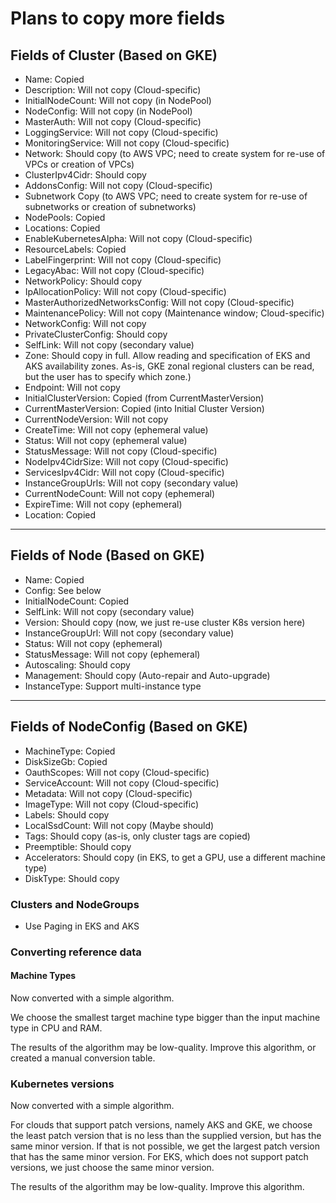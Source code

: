 
# Plans to copy more fields

## Fields of Cluster (Based on GKE)
- Name: Copied
- Description: Will not copy (Cloud-specific)
- InitialNodeCount: Will not copy (in NodePool)
- NodeConfig: Will not copy (in NodePool)
- MasterAuth: Will not copy (Cloud-specific)
- LoggingService: Will not copy (Cloud-specific)
- MonitoringService: Will not copy (Cloud-specific)
- Network: Should copy (to AWS VPC; need to create system for re-use of VPCs or creation of VPCs)
- ClusterIpv4Cidr: Should copy
- AddonsConfig: Will not copy (Cloud-specific)
- Subnetwork Copy (to AWS VPC; need to create system for re-use of subnetworks or creation of subnetworks)
- NodePools: Copied
- Locations: Copied
- EnableKubernetesAlpha: Will not copy (Cloud-specific)
- ResourceLabels: Copied
- LabelFingerprint: Will not copy (Cloud-specific)
- LegacyAbac: Will not copy (Cloud-specific)
- NetworkPolicy: Should copy
- IpAllocationPolicy: Will not copy (Cloud-specific)
- MasterAuthorizedNetworksConfig: Will not copy (Cloud-specific)
- MaintenancePolicy: Will not copy (Maintenance window; Cloud-specific)
- NetworkConfig: Will not copy
- PrivateClusterConfig: Should copy
- SelfLink: Will not copy (secondary value)
- Zone: Should copy in full. Allow reading and specification of EKS and
AKS availability zones. As-is, GKE zonal regional clusters can be read,
but the user has to specify which zone.)
- Endpoint: Will not copy
- InitialClusterVersion: Copied (from CurrentMasterVersion)
- CurrentMasterVersion: Copied  (into Initial Cluster Version)
- CurrentNodeVersion: Will not copy
- CreateTime: Will not copy (ephemeral value)
- Status: Will not copy (ephemeral value)
- StatusMessage: Will not copy (Cloud-specific)
- NodeIpv4CidrSize: Will not copy (Cloud-specific)
- ServicesIpv4Cidr: Will not copy (Cloud-specific)
- InstanceGroupUrls: Will not copy (secondary value)
- CurrentNodeCount: Will not copy (ephemeral)
- ExpireTime: Will not copy (ephemeral)
- Location: Copied

-----------------------------
## Fields of Node (Based on GKE)
- Name: Copied
- Config: See below
- InitialNodeCount: Copied
- SelfLink: Will not copy (secondary value)
- Version: Should copy (now, we just re-use cluster K8s version here)
- InstanceGroupUrl: Will not copy (secondary value)
- Status: Will not copy (ephemeral)
- StatusMessage: Will not copy (ephemeral)
- Autoscaling: Should copy
- Management: Should copy (Auto-repair and Auto-upgrade)
- InstanceType: Support multi-instance type
-------------------------------
## Fields of NodeConfig (Based on GKE)
-  MachineType: Copied
-  DiskSizeGb: Copied
-  OauthScopes: Will not copy (Cloud-specific)
-  ServiceAccount: Will not copy (Cloud-specific)
-  Metadata: Will not copy (Cloud-specific)
-  ImageType: Will not copy (Cloud-specific)
-  Labels: Should copy
-  LocalSsdCount: Will not copy (Maybe should)
-  Tags: Should copy (as-is, only cluster tags are copied)
-  Preemptible: Should copy
-  Accelerators: Should copy (in EKS, to get a GPU, use a different machine type)
-  DiskType: Should copy

### Clusters and NodeGroups
- Use Paging in EKS and AKS

### Converting reference data
#### Machine Types
Now converted with a simple algorithm.

We choose the smallest target machine type bigger than the input machine type in CPU and RAM.

The results of the algorithm may be low-quality. Improve this algorithm, or created a manual conversion table.

### Kubernetes versions
Now converted with a simple algorithm.

For clouds that support patch versions, namely AKS and GKE, we choose the least patch version that is
no less than the supplied version, but has the same minor version.
If that is not possible, we get the largest patch version that has the same minor version.
For EKS, which does not support patch versions, we just choose the same minor version.

The results of the algorithm may be low-quality. Improve this algorithm.